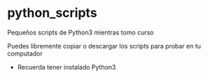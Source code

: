 # python_scripts
Pequeños scripts de Python3 mientras tomo curso


Puedes libremente copiar o descargar los scripts para probar en tu computador
  
  - Recuerda tener instalado Python3
